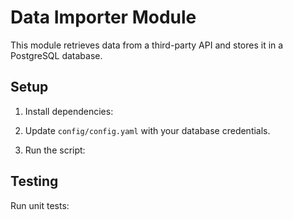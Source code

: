 # Data Importer Module

This module retrieves data from a third-party API and stores it in a PostgreSQL database.

## Setup

1. Install dependencies:

2. Update `config/config.yaml` with your database credentials.

3. Run the script:

## Testing

Run unit tests:
